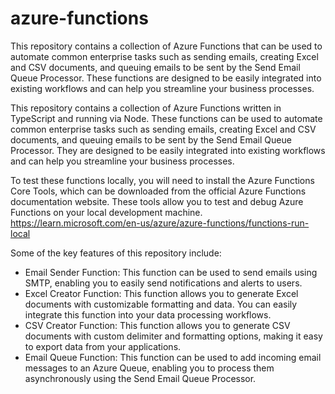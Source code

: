 # azure-functions
This repository contains a collection of Azure Functions that can be used to automate common enterprise tasks such as sending emails, creating Excel and CSV documents, and queuing emails to be sent by the Send Email Queue Processor. These functions are designed to be easily integrated into existing workflows and can help you streamline your business processes.

This repository contains a collection of Azure Functions written in TypeScript and running via Node. These functions can be used to automate common enterprise tasks such as sending emails, creating Excel and CSV documents, and queuing emails to be sent by the Send Email Queue Processor. They are designed to be easily integrated into existing workflows and can help you streamline your business processes.

To test these functions locally, you will need to install the Azure Functions Core Tools, which can be downloaded from the official Azure Functions documentation website. These tools allow you to test and debug Azure Functions on your local development machine.
https://learn.microsoft.com/en-us/azure/azure-functions/functions-run-local


Some of the key features of this repository include:

- Email Sender Function: This function can be used to send emails using SMTP, enabling you to easily send notifications and alerts to users.
- Excel Creator Function: This function allows you to generate Excel documents with customizable formatting and data. You can easily integrate this function into your data processing workflows.
- CSV Creator Function: This function allows you to generate CSV documents with custom delimiter and formatting options, making it easy to export data from your applications.
- Email Queue Function: This function can be used to add incoming email messages to an Azure Queue, enabling you to process them asynchronously using the Send Email Queue Processor.



